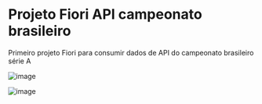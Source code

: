# Projeto Fiori API campeonato brasileiro

Primeiro projeto Fiori para consumir dados de API do campeonato brasileiro série A

![image](https://github.com/brunoienne/brasileirao/assets/27920483/85a0372b-1d86-4f17-bb84-5a65e05cddcb)


![image](https://github.com/brunoienne/brasileirao/assets/27920483/a64ace67-2e01-43f3-9214-6bfbffa3d3f1)
